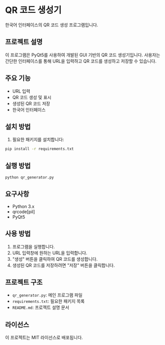 # QR 코드 생성기

한국어 인터페이스의 QR 코드 생성 프로그램입니다.

## 프로젝트 설명

이 프로그램은 PyQt5를 사용하여 개발된 GUI 기반의 QR 코드 생성기입니다. 사용자는 간단한 인터페이스를 통해 URL을 입력하고 QR 코드를 생성하고 저장할 수 있습니다.

## 주요 기능

- URL 입력
- QR 코드 생성 및 표시
- 생성된 QR 코드 저장
- 한국어 인터페이스

## 설치 방법

1. 필요한 패키지를 설치합니다:
```bash
pip install -r requirements.txt
```

## 실행 방법

```bash
python qr_generator.py
```

## 요구사항

- Python 3.x
- qrcode[pil]
- PyQt5

## 사용 방법

1. 프로그램을 실행합니다.
2. URL 입력창에 원하는 URL을 입력합니다.
3. "생성" 버튼을 클릭하여 QR 코드를 생성합니다.
4. 생성된 QR 코드를 저장하려면 "저장" 버튼을 클릭합니다.

## 프로젝트 구조

- `qr_generator.py`: 메인 프로그램 파일
- `requirements.txt`: 필요한 패키지 목록
- `README.md`: 프로젝트 설명 문서

## 라이선스

이 프로젝트는 MIT 라이선스로 배포됩니다.
